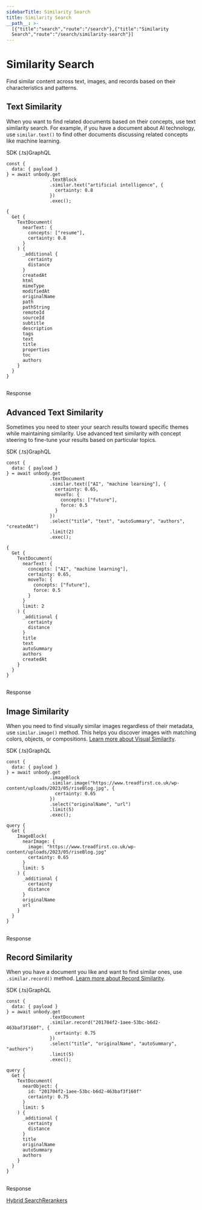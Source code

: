```yaml
---
sidebarTitle: Similarity Search
title: Similarity Search
__path__: >-
  [{"title":"search","route":"/search"},{"title":"Similarity
  Search","route":"/search/similarity-search"}]
---
```


# Similarity Search

Find similar content across text, images, and records based on their characteristics and patterns.

## Text Similarity

When you want to find related documents based on their concepts, use text similarity search. For example, if you have a document about AI technology, use `similar.text()` to find other documents discussing related concepts like machine learning.

SDK (.ts)GraphQL

```
const {
  data: { payload }
} = await unbody.get
                .textBlock
                .similar.text("artificial intelligence", {
                  certainty: 0.8
                })
                .exec();
```

```
{
  Get {
    TextDocument(
      nearText: {
        concepts: ["resume"],
        certainty: 0.8
      }
    ) {
      _additional {
        certainty
        distance
      }
      createdAt
      html
      mimeType
      modifiedAt
      originalName
      path
      pathString
      remoteId
      sourceId
      subtitle
      description
      tags
      text
      title
      properties
      toc
      authors
    }
  }
}
```

## 

Response

## Advanced Text Similarity

Sometimes you need to steer your search results toward specific themes while maintaining similarity. Use advanced text similarity with concept steering to fine-tune your results based on particular topics.

SDK (.ts)GraphQL

```
const {
  data: { payload }
} = await unbody.get
                .textDocument
                .similar.text(["AI", "machine learning"], {
                  certainty: 0.65,
                  moveTo: {
                    concepts: ["future"],
                    force: 0.5
                  }
                })
                .select("title", "text", "autoSummary", "authors", "createdAt")
                .limit(2)
                .exec();
```

```
{
  Get {
    TextDocument(
      nearText: {
        concepts: ["AI", "machine learning"], 
        certainty: 0.65, 
        moveTo: {
          concepts: ["future"], 
          force: 0.5
        }
      }
      limit: 2
    ) {
      _additional {
        certainty
        distance
      }
      title
      text
      autoSummary
      authors
      createdAt
    }
  }
}
```

## 

Response

## Image Similarity

When you need to find visually similar images regardless of their metadata, use `similar.image()` method. This helps you discover images with matching colors, objects, or compositions. [Learn more about Visual Similarity](/content-api/search/visual-similarity).

SDK (.ts)GraphQL

```
const {
  data: { payload }
} = await unbody.get
                .imageBlock
                .similar.image("https://www.treadfirst.co.uk/wp-content/uploads/2023/05/riseBlog.jpg", {
                  certainty: 0.65
                })
                .select("originalName", "url")
                .limit(5)
                .exec();
```

```
query {
  Get {
    ImageBlock(
      nearImage: {
        image: "https://www.treadfirst.co.uk/wp-content/uploads/2023/05/riseBlog.jpg"
        certainty: 0.65
      }
      limit: 5
    ) {
      _additional {
        certainty
        distance
      }
      originalName
      url
    }
  }
}
```

## 

Response

## Record Similarity

When you have a document you like and want to find similar ones, use `.similar.record()` method. [Learn more about Record Similarity](/content-api/search/record-similarity).

SDK (.ts)GraphQL

```
const {
  data: { payload }
} = await unbody.get
                .textDocument
                .similar.record("201704f2-1aee-53bc-b6d2-463baf3f160f", {
                  certainty: 0.75
                })
                .select("title", "originalName", "autoSummary", "authors")
                .limit(5)
                .exec();
```

```
query {
  Get {
    TextDocument(
      nearObject: {
        id: "201704f2-1aee-53bc-b6d2-463baf3f160f"
        certainty: 0.75
      }
      limit: 5
    ) {
      _additional {
        certainty
        distance
      }
      title
      originalName
      autoSummary
      authors
    }
  }
}
```

## 

Response

[Hybrid Search](/search/hybrid-search "Hybrid Search")[Rerankers](/search/rerankers "Rerankers")
